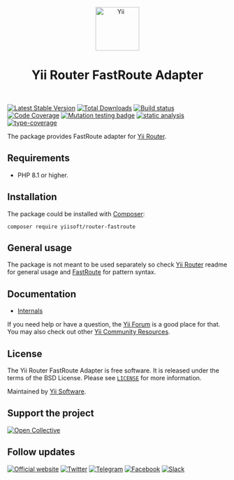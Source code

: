 <p align="center">
    <a href="https://github.com/yiisoft" target="_blank">
        <img src="https://yiisoft.github.io/docs/images/yii_logo.svg" height="100px" alt="Yii">
    </a>
    <h1 align="center">Yii Router FastRoute Adapter</h1>
    <br>
</p>

[![Latest Stable Version](https://poser.pugx.org/yiisoft/router-fastroute/v)](https://packagist.org/packages/yiisoft/router-fastroute)
[![Total Downloads](https://poser.pugx.org/yiisoft/router-fastroute/downloads)](https://packagist.org/packages/yiisoft/router-fastroute)
[![Build status](https://github.com/yiisoft/router-fastroute/actions/workflows/build.yml/badge.svg)](https://github.com/yiisoft/router-fastroute/actions/workflows/build.yml)
[![Code Coverage](https://codecov.io/gh/yiisoft/router-fastroute/graph/badge.svg?token=OKMPXV2N7P)](https://codecov.io/gh/yiisoft/router-fastroute)
[![Mutation testing badge](https://img.shields.io/endpoint?style=flat&url=https%3A%2F%2Fbadge-api.stryker-mutator.io%2Fgithub.com%2Fyiisoft%2Frouter-fastroute%2Fmaster)](https://dashboard.stryker-mutator.io/reports/github.com/yiisoft/router-fastroute/master)
[![static analysis](https://github.com/yiisoft/router-fastroute/workflows/static%20analysis/badge.svg)](https://github.com/yiisoft/router-fastroute/actions?query=workflow%3A%22static+analysis%22)
[![type-coverage](https://shepherd.dev/github/yiisoft/router-fastroute/coverage.svg)](https://shepherd.dev/github/yiisoft/router-fastroute)

The package provides FastRoute adapter for [Yii Router](https://github.com/yiisoft/router).

## Requirements

- PHP 8.1 or higher.

## Installation

The package could be installed with [Composer](https://getcomposer.org):

```shell
composer require yiisoft/router-fastroute
```

## General usage

The package is not meant to be used separately so check [Yii Router](https://github.com/yiisoft/router) readme for
general usage and [FastRoute](https://github.com/nikic/FastRoute) for pattern syntax.

## Documentation

- [Internals](docs/internals.md)

If you need help or have a question, the [Yii Forum](https://forum.yiiframework.com/c/yii-3-0/63) is a good place for that.
You may also check out other [Yii Community Resources](https://www.yiiframework.com/community).

## License

The Yii Router FastRoute Adapter is free software. It is released under the terms of the BSD License.
Please see [`LICENSE`](./LICENSE.md) for more information.

Maintained by [Yii Software](https://www.yiiframework.com/).

## Support the project

[![Open Collective](https://img.shields.io/badge/Open%20Collective-sponsor-7eadf1?logo=open%20collective&logoColor=7eadf1&labelColor=555555)](https://opencollective.com/yiisoft)

## Follow updates

[![Official website](https://img.shields.io/badge/Powered_by-Yii_Framework-green.svg?style=flat)](https://www.yiiframework.com/)
[![Twitter](https://img.shields.io/badge/twitter-follow-1DA1F2?logo=twitter&logoColor=1DA1F2&labelColor=555555?style=flat)](https://twitter.com/yiiframework)
[![Telegram](https://img.shields.io/badge/telegram-join-1DA1F2?style=flat&logo=telegram)](https://t.me/yii3en)
[![Facebook](https://img.shields.io/badge/facebook-join-1DA1F2?style=flat&logo=facebook&logoColor=ffffff)](https://www.facebook.com/groups/yiitalk)
[![Slack](https://img.shields.io/badge/slack-join-1DA1F2?style=flat&logo=slack)](https://yiiframework.com/go/slack)
